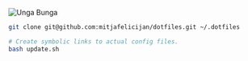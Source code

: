 ![Unga Bunga](https://github.com/mitjafelicijan/dotfiles/assets/296714/2ea7852a-8297-40c4-a9b1-0f6cba6c701f)

```sh
git clone git@github.com:mitjafelicijan/dotfiles.git ~/.dotfiles

# Create symbolic links to actual config files.
bash update.sh
```

